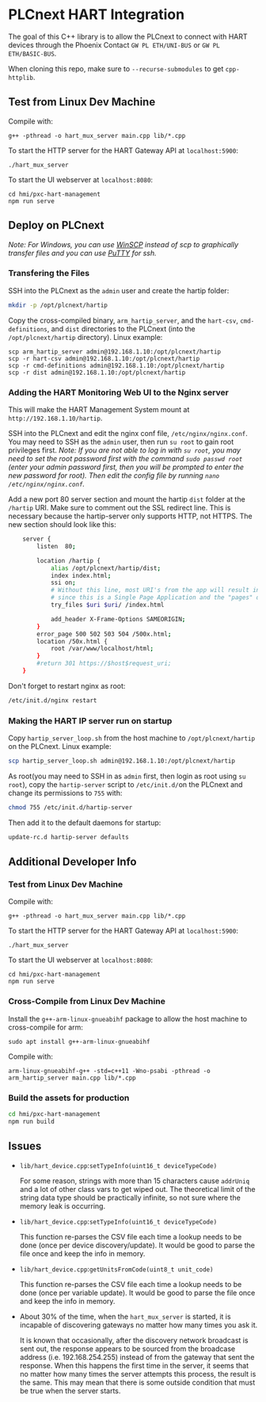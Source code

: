# PLCnext HART Integration

The goal of this C++ library is to allow the PLCnext to connect with HART devices through the Phoenix Contact `GW PL ETH/UNI-BUS` or `GW PL ETH/BASIC-BUS`.

When cloning this repo, make sure to `--recurse-submodules` to get `cpp-httplib`.

## Test from Linux Dev Machine
<!-- Make sure `libssl-dev` and `libssl-dev:1386` are installed. -->
Compile with:
```
g++ -pthread -o hart_mux_server main.cpp lib/*.cpp
```

To start the HTTP server for the HART Gateway API at `localhost:5900`:
```
./hart_mux_server
```

To start the UI webserver at `localhost:8080`:
```
cd hmi/pxc-hart-management
npm run serve
```

## Deploy on PLCnext
_Note: For Windows, you can use [WinSCP](https://winscp.net/eng/index.php) instead of scp to graphically transfer files and you can use [PuTTY](https://www.putty.org/) for ssh._

### Transfering the Files

SSH into the PLCnext as the `admin` user and create the hartip folder:
```bash
mkdir -p /opt/plcnext/hartip
```

Copy the cross-compiled binary, `arm_hartip_server`, and the `hart-csv`, `cmd-definitions`, and `dist` directories to the PLCnext (into the `/opt/plcnext/hartip` directory). Linux example:
```
scp arm_hartip_server admin@192.168.1.10:/opt/plcnext/hartip
scp -r hart-csv admin@192.168.1.10:/opt/plcnext/hartip
scp -r cmd-definitions admin@192.168.1.10:/opt/plcnext/hartip
scp -r dist admin@192.168.1.10:/opt/plcnext/hartip
```

### Adding the HART Monitoring Web UI to the Nginx server
This will make the HART Management System mount at `http://192.168.1.10/hartip`.

SSH into the PLCnext and edit the nginx conf file, `/etc/nginx/nginx.conf`. You may need to SSH as the `admin` user, then run `su root` to gain root privileges first. _Note: If you are not able to log in with `su root`, you may need to set the root password first with the command `sudo passwd root` (enter your admin password first, then you will be prompted to enter the new password for root). Then edit the config file by running `nano /etc/nginx/nginx.conf`._

Add a new port 80 server section and mount the hartip `dist` folder at the `/hartip` URI. Make sure to comment out the SSL redirect line. This is necessary because the hartip-server only supports HTTP, not HTTPS. The new section should look like this:
```bash
    server {
        listen  80;

        location /hartip {
            alias /opt/plcnext/hartip/dist;
            index index.html;
            ssi on;
            # Without this line, most URI's from the app will result in 404 errors
            # since this is a Single Page Application and the "pages" don't technically exist.
            try_files $uri $uri/ /index.html

            add_header X-Frame-Options SAMEORIGIN;
        }
        error_page 500 502 503 504 /500x.html;
        location /50x.html {
            root /var/www/localhost/html;
        }
        #return 301 https://$host$request_uri;
    }
```
Don't forget to restart nginx as root:
```bash
/etc/init.d/nginx restart
```

### Making the HART IP server run on startup
Copy `hartip_server_loop.sh` from the host machine to `/opt/plcnext/hartip` on the PLCnext. Linux example:
```bash
scp hartip_server_loop.sh admin@192.168.1.10:/opt/plcnext/hartip
```

As root(you may need to SSH in as `admin` first, then login as root using `su root`), copy the `hartip-server` script to `/etc/init.d/`on the PLCnext and change its permissions to `755` with:
```bash
chmod 755 /etc/init.d/hartip-server
```
Then add it to the default daemons for startup:
```bash
update-rc.d hartip-server defaults
```

## Additional Developer Info

### Test from Linux Dev Machine
<!-- Make sure `libssl-dev` and `libssl-dev:1386` are installed. -->
Compile with:
```
g++ -pthread -o hart_mux_server main.cpp lib/*.cpp
```

To start the HTTP server for the HART Gateway API at `localhost:5900`:
```
./hart_mux_server
```

To start the UI webserver at `localhost:8080`:
```
cd hmi/pxc-hart-management
npm run serve
```

### Cross-Compile from Linux Dev Machine

Install the `g++-arm-linux-gnueabihf` package to allow the host machine to cross-compile for arm:
```
sudo apt install g++-arm-linux-gnueabihf
```

Compile with:
```
arm-linux-gnueabihf-g++ -std=c++11 -Wno-psabi -pthread -o arm_hartip_server main.cpp lib/*.cpp
```

### Build the assets for production
```bash
cd hmi/pxc-hart-management
npm run build
```

## Issues

* `lib/hart_device.cpp`:`setTypeInfo(uint16_t deviceTypeCode)`
    
    For some reason, strings with more than 15 characters cause `addrUniq` and a lot of other class vars to get wiped out. The theoretical limit of the string data type should be practically infinite, so not sure where the memory leak is occurring.
    
* `lib/hart_device.cpp`:`setTypeInfo(uint16_t deviceTypeCode)`

    This function re-parses the CSV file each time a lookup needs to be done (once per device discovery/update). It would be good to parse the file once and keep the info in memory.

* `lib/hart_device.cpp`:`getUnitsFromCode(uint8_t unit_code)`

    This function re-parses the CSV file each time a lookup needs to be done (once per variable update). It would be good to parse the file once and keep the info in memory.


* About 30% of the time, when the `hart_mux_server` is started, it is incapable of discovering gateways no matter how many times you ask it.

    It is known that occasionally, after the discovery network broadcast is sent out, the response appears to be sourced from the broadcase address (i.e. 192.168.254.255) instead of from the gateway that sent the response. When this happens the first time in the server, it seems that no matter how many times the server attempts this process, the result is the same. This may mean that there is some outside condition that must be true when the server starts.